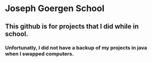 # Joseph Goergen School
## This github is for projects that I did while in school.
### Unfortunatly, I did not have a backup of my projects in java when I swapped computers.
